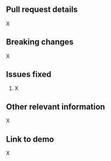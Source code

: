 <!-- Thank you for submitting a pull request! To speed up the review process, please ensure that everything below
is true:

1. This is not a duplicate of an [existing pull request][1].
2. No existing features have been broken without good reason.
3. Your commit messages are detailed.
4. The code style [guidelines][2] have been followed.
5. Documentation has been updated to reflect your changes.
6. Tests have been added or updated to reflect your changes.
7. All tests have passed.

Any questions should be directed to @fey.

---

Replace any "X" below with information about your pull request.
 -->
## Pull request details

<!-- Provide details about your pull request and what it adds, fixes, or changes. -->

X

## Breaking changes

<!-- Describe what features are broken by this pull request and why, if any. -->

X

## Issues fixed

<!-- Enter the issue numbers resolved by this pull request below, if any. -->

1. X

## Other relevant information

<!-- Provide any other important details below. -->

X

## Link to demo

<!-- add link to demonstrate your result -->

X

[1]: https://github.com/{owner}/{repo}/pulls
[2]: https://github.com/{owner}/{repo}/blob/master/.github/CONTRIBUTING.md#code-style
